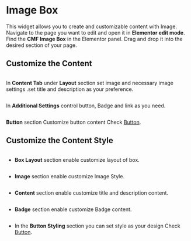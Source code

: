 # Image Box

This widget allows you to create and customizable content with Image. Navigate to the page you want to edit and open it in **Elementor edit mode**. Find the **CMF Image Box** in the Elementor panel. Drag and drop it into the desired section of your page.

## Customize the Content

  <p class="cmf--img-wrapper">
    <img src="/assets/framework/images/widgets/general-elements/image-box/image_box_1.png" alt="">
   </p>

In **Content Tab** under **Layout** section set image and necessary image settings .set title and description as your preference.

  <p class="cmf--img-wrapper">
    <img src="/assets/framework/images/widgets/general-elements/image-box/image_box_2.png" alt="">
   </p>

In **Additional Settings** control button, Badge and link as you need.  

<p class="cmf--img-wrapper">
    <img src="/assets/framework/images/widgets/general-elements/image-box/image_box_3.png" alt="">
   </p>

**Button** section Customize button content Check [Button](/framework/widgets/general-elements/button).

## Customize the Content Style

  <p class="cmf--img-wrapper">
    <img src="/assets/framework/images/widgets/general-elements/image-box/image_box_4.png" alt="">
   </p>

- **Box Layout** section enable customize layout of box.

<p class="cmf--img-wrapper">
    <img src="/assets/framework/images/widgets/general-elements/image-box/image_box_5.png" alt="">
   </p>

- **Image** section enable customize Image Style.

<p class="cmf--img-wrapper">
    <img src="/assets/framework/images/widgets/general-elements/image-box/image_box_6.png" alt="">
   </p>

- **Content** section enable customize title and description content.

<p class="cmf--img-wrapper">
    <img src="/assets/framework/images/widgets/general-elements/image-box/image_box_7.png" alt="">
   </p>

- **Badge** section enable customize Badge content.

<p class="cmf--img-wrapper">
    <img src="/assets/framework/images/widgets/general-elements/image-box/image_box_8.png" alt="">
   </p>

- In the **Button Styling** section you can set style as your design Check [Button](/framework/widgets/general-elements/button).